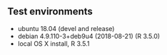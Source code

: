 ## Test environments
* ubuntu 18.04 (devel and release)
* debian 4.9.110-3+deb9u4 (2018-08-21) (R 3.5.0)
* local OS X install, R 3.5.1
